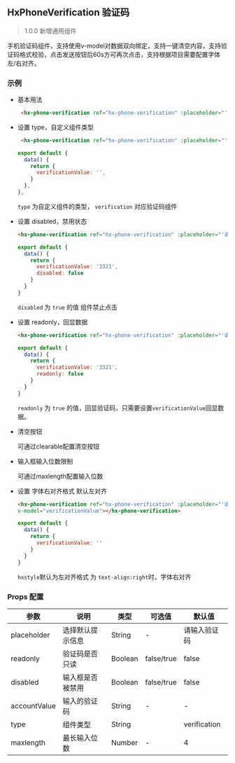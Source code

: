## HxPhoneVerification 验证码

> 1.0.0 新增通用组件

手机验证码组件，支持使用v-model对数据双向绑定，支持一键清空内容，支持验证码格式校验，点击发送按钮后60s方可再次点击，支持根据项目需要配置字体左/右对齐。

### 示例

- 基本用法

  ```html
   <hx-phone-verification ref="hx-phone-verification" :placeholder="'请输入验证码'" :label="'手机验证码'" :type="'verification'" :maxlength='4' v-model="verificationValue"></hx-phone-verification>
  ```


- 设置 type，自定义组件类型

  ```html
   <hx-phone-verification ref="hx-phone-verification" :placeholder="'请输入验证码'" :label="'手机验证码'" :type="'verification'" :maxlength='4' v-model="verificationValue"></hx-phone-verification>
  ```
  ```js
  export default {
    data() {
      return {
        verificationValue: '',
      }
    },
  },
  ```

  `type` 为自定义组件的类型， `verification` 对应验证码组件

- 设置 disabled，禁用状态

  ```html
  <hx-phone-verification ref="hx-phone-verification" :placeholder="'请输入验证码'" :label="'手机验证码'" :type="'verification'" :disabled="true" :maxlength='4' v-model="verificationValue"></hx-phone-verification>
  ```
  ```js
  export default {
    data() {
      return {
        verificationValue: '3321',
        disabled: false
      }
    }
  }
  ```

  `disabled` 为 `true` 的值 组件禁止点击

- 设置 readonly，回显数据

  ```html
  <hx-phone-verification ref="hx-phone-verification" :placeholder="'请输入验证码'" :label="'手机验证码'" :type="'verification'" :readonly="true" :eye="eye" :maxlength='4' v-model="verificationValue"></hx-phone-verification>

  ```
  ```js
  export default {
    data() {
      return {
        verificationValue: '3321',
        readonly: false
      }
    }
  }
  ```

  `readonly` 为 `true` 的值，回显验证码，只需要设置`verificationValue`回显数据。

- 清空按钮

  可通过clearable配置清空按钮

- 输入框输入位数限制

  可通过maxlength配置输入位数

- 设置 字体右对齐格式 默认左对齐

  ```html
  <hx-phone-verification ref="hx-phone-verification" :placeholder="'请输入验证码'" :label="'手机验证码'" :type="'verification'" :maxlength='4' :hxstyle="'text-align:right'" 
  v-model="verificationValue"></hx-phone-verification>
  ```
  ```js
  export default {
    data() {
      return {
        verificationValue: ''  
      }
    }
  }
  ```
    `hxstyle`默认为左对齐格式 为 `text-align:right`时，字体右对齐
  
### Props 配置

| 参数 | 说明 | 类型 | 可选值 | 默认值 |
| - | - | - | - | - |
| placeholder | 选择默认提示信息 | String | - | 请输入验证码 |
| readonly | 验证码是否只读 | Boolean | false/true | false |
| disabled | 输入框是否被禁用 | Boolean | false/true | false |
| accountValue | 输入的验证码 | String | - | - |
| type | 组件类型 | String |  | verification |
| maxlength | 最长输入位数 | Number |- | 4 |

